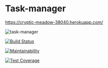 # Task-manager

https://cryptic-meadow-38040.herokuapp.com/

![task-manager](https://github.com/ilyasharipov/php-project-lvl4/workflows/task-manager/badge.svg)

[![Build Status](https://travis-ci.org/ilyasharipov/php-project-lvl4.svg?branch=master)](https://travis-ci.org/ilyasharipov/php-project-lvl4)

[![Maintainability](https://api.codeclimate.com/v1/badges/8797195c1129bb8781b1/maintainability)](https://codeclimate.com/github/yanepenb/php-project-lvl4/maintainability)

[![Test Coverage](https://api.codeclimate.com/v1/badges/8797195c1129bb8781b1/test_coverage)](https://codeclimate.com/github/yanepenb/php-project-lvl4/test_coverage)
